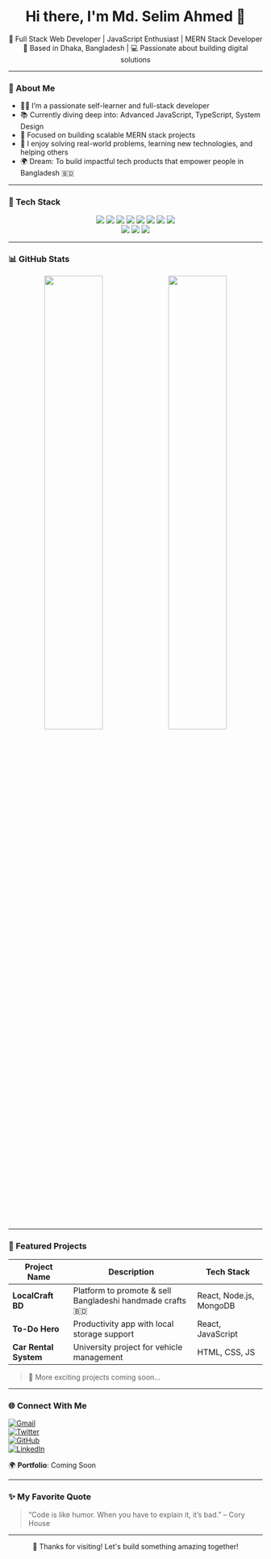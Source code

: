 <h1 align="center">Hi there, I'm Md. Selim Ahmed 👋</h1>

<p align="center">
  🚀 Full Stack Web Developer | JavaScript Enthusiast | MERN Stack Developer <br />
  🏡 Based in Dhaka, Bangladesh | 💻 Passionate about building digital solutions
</p>

---

### 💫 About Me

- 👨‍💻 I’m a passionate self-learner and full-stack developer
- 📚 Currently diving deep into: Advanced JavaScript, TypeScript, System Design
- 🔭 Focused on building scalable MERN stack projects
- 🧠 I enjoy solving real-world problems, learning new technologies, and helping others
- 🌍 Dream: To build impactful tech products that empower people in Bangladesh 🇧🇩

---

### 💼 Tech Stack

<p align="center">
  <img src="https://img.shields.io/badge/HTML5-E34F26?style=for-the-badge&logo=html5&logoColor=white" />
  <img src="https://img.shields.io/badge/CSS3-1572B6?style=for-the-badge&logo=css3&logoColor=white" />
  <img src="https://img.shields.io/badge/Tailwind_CSS-38B2AC?style=for-the-badge&logo=tailwind-css&logoColor=white" />
  <img src="https://img.shields.io/badge/JavaScript-F7DF1E?style=for-the-badge&logo=javascript&logoColor=black" />
  <img src="https://img.shields.io/badge/React-20232A?style=for-the-badge&logo=react&logoColor=61DAFB" />
  <img src="https://img.shields.io/badge/TypeScript-3178C6?style=for-the-badge&logo=typescript&logoColor=white" />
  <img src="https://img.shields.io/badge/Node.js-339933?style=for-the-badge&logo=node.js&logoColor=white" />
  <img src="https://img.shields.io/badge/Redux-764ABC?style=for-the-badge&logo=redux&logoColor=white" />
  <br />
  <img src="https://img.shields.io/badge/Next.js-000000?style=for-the-badge&logo=next.js&logoColor=white" />
  <img src="https://img.shields.io/badge/Vite-646CFF?style=for-the-badge&logo=vite&logoColor=white" />
  <img src="https://img.shields.io/badge/MongoDB-47A248?style=for-the-badge&logo=mongodb&logoColor=white" />
</p>

---

### 📊 GitHub Stats

<p align="center">
  <img src="https://github-readme-stats.vercel.app/api?username=Selim-Ahmed93&show_icons=true&theme=tokyonight" width="48%" />
  <img src="https://github-readme-streak-stats.herokuapp.com/?user=Selim-Ahmed93&theme=tokyonight" width="48%" />
</p>

---

### 📂 Featured Projects

| Project Name | Description | Tech Stack |
|--------------|-------------|------------|
| **LocalCraft BD** | Platform to promote & sell Bangladeshi handmade crafts 🇧🇩 | React, Node.js, MongoDB |
| **To-Do Hero** | Productivity app with local storage support | React, JavaScript |
| **Car Rental System** | University project for vehicle management | HTML, CSS, JS |

> 🔗 More exciting projects coming soon…

---

### 🌐 Connect With Me

[![Gmail](https://img.shields.io/badge/Gmail-mdselimahmed6467@gmail.com-D14836?style=flat-square&logo=gmail&logoColor=white)](mailto:mdselimahmed6467@gmail.com)  
[![Twitter](https://img.shields.io/badge/Twitter-@Selim__Ahmed__-1DA1F2?style=flat-square&logo=twitter&logoColor=white)](https://twitter.com/Selim__Ahmed__)  
[![GitHub](https://img.shields.io/badge/GitHub-Selim--Ahmed93-181717?style=flat-square&logo=github&logoColor=white)](https://github.com/Selim-Ahmed93)  
[![LinkedIn](https://img.shields.io/badge/LinkedIn-selim--ahmed-0077B5?style=flat-square&logo=linkedin&logoColor=white)](https://www.linkedin.com/in/selim-ahmed)

🌍 **Portfolio**: Coming Soon

---

### ✨ My Favorite Quote

> “Code is like humor. When you have to explain it, it’s bad.” – Cory House

---

<p align="center">💖 Thanks for visiting! Let's build something amazing together!</p>
